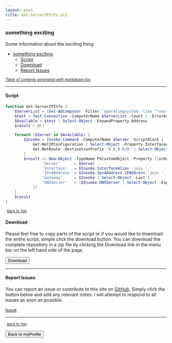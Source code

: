 ```yaml
---
layout: post
title: Get-ServerIPInfo.ps1
---
```


### something exciting

Some information about the exciting thing

- [something exciting](#something-exciting)
  - [Script](#script)
  - [Download](#download)
  - [Report Issues](#report-issues)

<small><i><a href='http://ecotrust-canada.github.io/markdown-toc/'>Table of contents generated with markdown-toc</a></i></small>

---

#### Script

```powershell
function Get-ServerIPInfo {
    $ServerList = (Get-ADComputer -Filter 'operatingsystem -like "*server*" -and enabled -eq "true"').Name
    $test = Test-Connection -ComputerName $ServerList -Count 1 -ErrorAction SilentlyContinue
    $Available = $test | Select-Object -ExpandProperty Address
    $result = @()

    foreach ($Server in $Available) {
        $Invoke = Invoke-Command -ComputerName $Server -ScriptBlock {
            Get-NetIPConfiguration | Select-Object -Property InterfaceAlias, Ipv4Address, DNSServer
            Get-NetRoute -DestinationPrefix '0.0.0.0/0' | Select-Object -ExpandProperty NextHop
        }
        $result += New-Object -TypeName PSCustomObject -Property ([ordered]@{
                'Server'      = $Server
                'Interface'   = $Invoke.InterfaceAlias -join ','
                'IPv4Address' = $Invoke.Ipv4Address.IPAddress -join ','
                'Gateway'     = $Invoke | Select-Object -Last 1
                'DNSServer'   = ($Invoke.DNSServer | Select-Object -ExpandProperty ServerAddresses) -join ','
            })
    }
    $result
}
```

<span style="font-size:11px;"><a href="#"><i class="fas fa-caret-up" aria-hidden="true" style="color: white; margin-right:5px;"></i>Back to Top</a></span>

#### Download

Please feel free to copy parts of the script or if you would like to download the entire script, simple click the download button. You can download the complete repository in a zip file by clicking the Download link in the menu bar on the left hand side of the page.

<button class="btn" type="submit" onclick="window.open('/PowerShell/functions/myProfile/Get-ServerIPInfo.ps1')">
    <i class="fa fa-cloud-download-alt">
    </i>
        Download
</button>

---

#### Report Issues

You can report an issue or contribute to this site on <a href="https://github.com/BanterBoy/scripts-blog/issues">GitHub</a>. Simply click the button below and add any relevant notes. I will attempt to respond to all issues as soon as possible.

<!-- Place this tag where you want the button to render. -->

<a class="github-button" href="https://github.com/BanterBoy/scripts-blog/issues/new?title=Get-ServerIPInfo.ps1&body=There is a problem with this function. Please find details below." data-show-count="true" aria-label="Issue BanterBoy/scripts-blog on GitHub">Issue</a>

---

<span style="font-size:11px;"><a href="#"><i class="fas fa-caret-up" aria-hidden="true" style="color: white; margin-right:5px;"></i>Back to Top</a></span>

<a href="/menu/_pages/myProfile.html">
    <button class="btn">
        <i class='fas fa-reply'>
        </i>
            Back to myProfile
    </button>
</a>

[1]: http://ecotrust-canada.github.io/markdown-toc
[2]: https://github.com/googlearchive/code-prettify
